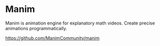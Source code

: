 # Manim

Manim is animation engine for explanatory math videos. 
Create precise animations programmatically.

https://github.com/ManimCommunity/manim


